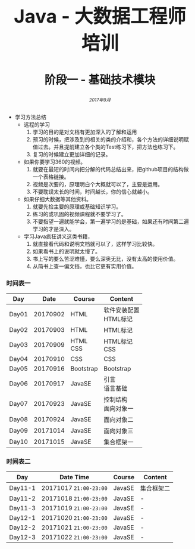 <center><h1 style="magrin-bottom:500px;text-align:center;font-size:50px;">Java - 大数据工程师培训</h1></center>
<center><h2 style="magrin-bottom:500px;text-align:center;font-size:30px;">阶段一 - 基础技术模块</h2></center>

<center><h6 style="magrin-bottom:500px;text-align:center;font-size:12px;">2017年9月</center>

- 学习方法总结
  - 远程的学习
     1. 学习的目的是对文档有更加深入的了解和运用
     2. 预习的时候，把涉及到的相关的类的介绍和，各个方法的详细说明赋值过去。并且提前建立各个类的Test练习下，把方法也练习下。
     3. 复习的时候建立更加详细的记录。
  - 如果你要学习360的视频。
     1. 就要在最短的时间内把分解的代码总结出来，把github项目的结构做一个表格链接。   
     2. 视频是次要的，原理明白个大概就可以了，主要是运用。
     3. 不要耽误太长的时间，时间越长，你的信心就越小。
  - 如果仔细大数据等其他资料。
     1. 就要先捡主要的原理或基础知识学习。
     2. 练习的或巩固的视频课程就不要学习了。
     3. 不要指望一遍就能学会，第一遍学习的是基础，如果还有时间第二遍学习的才是深入。
  - 学习Java疯狂讲义这类书籍，
     1. 就直接看代码和说明文档就可以了，这样学习比较快。
     2. 如果看书上的说明就太慢了。
     3. 书上写的要么苦涩难懂，要么深奥无比，没有太高的使用价值。
     4. 从简书上查一偏文挡，也比它更有实用价值。
### 时间表一

|Day|Date|Course|Content|
|---|---|---|---|
|Day01|20170902|HTML|软件安装配置<br>HTML标记|
|Day02|20170903|HTML|HTML标记|
|Day03|20170909|HTML<br>CSS|HTML标记<br>CSS|
|Day04|20170910|CSS|CSS|
|Day05|20170916|Bootstrap|Bootstrap|
|Day06|20170917|JavaSE|引言<br>语言基础|
|Day07|20170923|JavaSE|控制结构<br>面向对象一|
|Day08|20170924|JavaSE|面向对象二|
|Day09|20171014|JavaSE|面向对象三|
|Day10|20171015|JavaSE|集合框架一|

### 时间表二
|Day|Date Time|Course|Content|
|---|---|---|---|
|Day11-1|20171017 `21:00-23:00`|JavaSE|集合框架二|
|Day11-2|20171018 `21:00-23:00`|JavaSE|-|
|Day11-3|20171019 `21:00-23:00`|JavaSE|-|
|Day12-1|20171020 `21:00-23:00`|JavaSE|-|
|Day12-2|20171021 `21:00-23:00`|JavaSE|-|
|Day12-3|20171022 `21:00-23:00`|JavaSE|-|